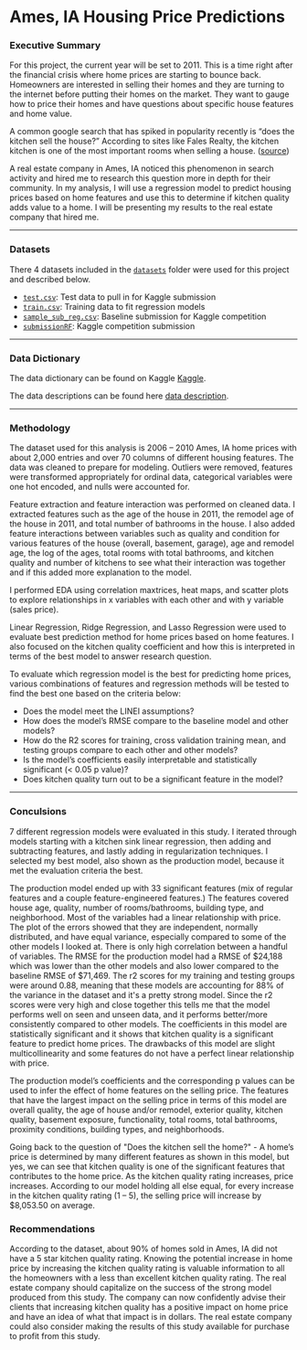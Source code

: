 # Ames, IA Housing Price Predictions

### Executive Summary

For this project, the current year will be set to 2011. This is a time right after the financial crisis where home prices are starting to bounce back. Homeowners are interested in selling their homes and they are turning to the internet before putting their homes on the market. They want to gauge how to price their homes and have questions about specific house features and home value. 

A common google search that has spiked in popularity recently is “does the kitchen sell the house?” According to sites like Fales Realty, the kitchen kitchen is one of the most important rooms when selling a house. ([source](http://www.falesrealty.com/BLOG/ArticleID/1/Real-Estate-Secrets-Why-and-How-Kitchens-Sell-Homes)) 

A real estate company in Ames, IA noticed this phenomenon in search activity and hired me to research this question more in depth for their community. In my analysis, I will use a regression model to predict housing prices based on home features and use this to determine if kitchen quality adds value to a home. I will be presenting my results to the real estate company that hired me. 

---

### Datasets

There 4 datasets included in the [`datasets`](./datasets/) folder were used for this project and described below. 

* [`test.csv`](./datasets/test.csv): Test data to pull in for Kaggle submission
* [`train.csv`](./datasets/train.csv): Training data to fit regression models
* [`sample_sub_reg.csv`](./datasets/sample_sub_reg.csv): Baseline submission for Kaggle competition
* [`submissionRF`](./datasets/submissionRF): Kaggle competition submission

---

### Data Dictionary

The data dictionary can be found on Kaggle [Kaggle](https://www.kaggle.com/c/dsi-ames/data).

The data descriptions can be found here [data description](http://jse.amstat.org/v19n3/decock/DataDocumentation.txt).

---

### Methodology 

The dataset used for this analysis is 2006 – 2010 Ames, IA home prices with about 2,000 entries and over 70 columns of different housing features. The data was cleaned to prepare for modeling. Outliers were removed, features were transformed appropriately for ordinal data, categorical variables were one hot encoded, and nulls were accounted for.

Feature extraction and feature interaction was performed on cleaned data. I extracted features such as the age of the house in 2011, the remodel age of the house in 2011, and total number of bathrooms in the house. I also added feature interactions between variables such as quality and condition for various features of the house (overall, basement, garage), age and remodel age, the log of the ages, total rooms with total bathrooms, and kitchen quality and number of kitchens to see what their interaction was together and if this added more explanation to the model. 

I performed EDA using correlation maxtrices, heat maps, and scatter plots to explore relationships in x variables with each other and with y variable (sales price).

Linear Regression, Ridge Regression, and Lasso Regression were used to evaluate best prediction method for home prices based on home features. I also focused on the kitchen quality coefficient and how this is interpreted in terms of the best model to answer research question.

To evaluate which regression model is the best for predicting home prices, various combinations of features and regression methods will be tested to find the best one based on the criteria below:
 - Does the model meet the LINEI assumptions?
 - How does the model’s RMSE compare to the baseline model and other models?
 - How do the R2 scores for training, cross validation training mean, and testing groups compare to each other and other models?
 - Is the model’s coefficients easily interpretable and statistically significant (< 0.05 p value)?
 - Does kitchen quality turn out to be a significant feature in the model?

---

### Conculsions

7 different regression models were evaluated in this study. I iterated through models starting with a kitchen sink linear regression, then adding and subtracting features, and lastly adding in regularization techniques. I selected my best model, also shown as the production model, because it met the evaluation criteria the best. 

The production model ended up with 33 significant features (mix of regular features and a couple feature-engineered features.) The features covered house age, quality, number of rooms/bathrooms, building type, and neighborhood. Most of the variables had a linear relationship with price. The plot of the errors showed that they are independent, normally distributed, and have equal variance, especially compared to some of the other models I looked at. There is only high correlation between a handful of variables. The RMSE for the production model had a RMSE of $24,188 which was lower than the other models and also lower compared to the baseline RMSE of $71,469. The r2 scores for my training and testing groups were around 0.88, meaning that these models are accounting for 88% of the variance in the dataset and it's a pretty strong model. Since the r2 scores were very high and close together this tells me that the model performs well on seen and unseen data, and it performs better/more consistently compared to other models. The coefficients in this model are statistically significant and it shows that kitchen quality is a significant feature to predict home prices. The drawbacks of this model are slight multicollinearity and some features do not have a perfect linear relationship with price.

The production model’s coefficients and the corresponding p values can be used to infer the effect of home features on the selling price. 
The features that have the largest impact on the selling price in terms of this model are overall quality, the age of house and/or remodel, exterior quality, kitchen quality, basement exposure, functionality, total rooms, total bathrooms, proximity conditions, building types, and neighborhoods. 

Going back to the question of "Does the kitchen sell the home?" - A home’s price is determined by many different features as shown in this model, but yes, we can see that kitchen quality is one of the significant features that contributes to the home price. As the kitchen quality rating increases, price increases. According to our model holding all else equal, for every increase in the kitchen quality rating (1 – 5), the selling price will increase by $8,053.50 on average. 


### Recommendations

According to the dataset, about 90% of homes sold in Ames, IA did not have a 5 star kitchen quality rating. Knowing the potential increase in home price by increasing the kitchen quality rating is valuable information to all the homeowners with a less than excellent kitchen quality rating. The real estate company should capitalize on the success of the strong model produced from this study. The company can now confidently advise their clients that increasing kitchen quality has a positive impact on home price and have an idea of what that impact is in dollars. The real estate company could also consider making the results of this study available for purchase to profit from this study. 
